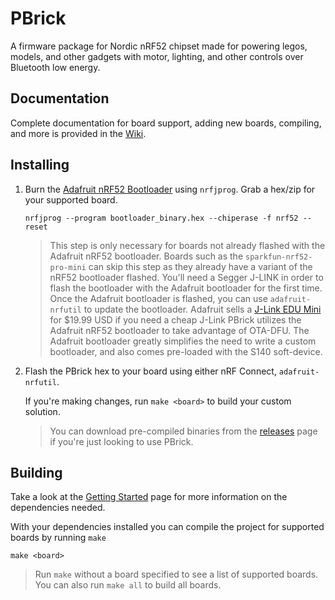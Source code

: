 # PBrick

A firmware package for Nordic nRF52 chipset made for powering legos, models, and other gadgets with motor, lighting, and other controls over Bluetooth low energy.

## Documentation

Complete documentation for board support, adding new boards, compiling, and more is provided in the [Wiki](https://github.com/charlesportwoodii/pbrick/wiki).

## Installing

1. Burn the [Adafruit nRF52 Bootloader](https://github.com/adafruit/Adafruit_nRF52_Bootloader/releases) using `nrfjprog`. Grab a hex/zip for your supported board.

    ```
    nrfjprog --program bootloader_binary.hex --chiperase -f nrf52 --reset
    ```

    > This step is only necessary for boards not already flashed with the Adafruit nRF52 bootloader. Boards such as the `sparkfun-nrf52-pro-mini` can skip this step as they already have a variant of the nRF52 bootloader flashed.
    > You'll need a Segger J-LINK in order to flash the bootloader with the Adafruit bootloader for the first time. Once the Adafruit bootloader is flashed, you can use `adafruit-nrfutil` to update the bootloader. Adafruit sells a [J-Link EDU Mini](https://www.adafruit.com/product/3571) for $19.99 USD if you need a cheap J-Link
    > PBrick utilizes the Adafruit nRF52 bootloader to take advantage of OTA-DFU. The Adafruit bootloader greatly simplifies the need to write a custom bootloader, and also comes pre-loaded with the S140 soft-device.

2. Flash the PBrick hex to your board using either nRF Connect, `adafruit-nrfutil`.

    If you're making changes, run `make <board>` to build your custom solution.

    > You can download pre-compiled binaries from the [releases](https://github.com/charlesportwoodii/pbrick/releases) page if you're just looking to use PBrick.

## Building

Take a look at the [Getting Started](https://github.com/charlesportwoodii/pbrick/wiki/Getting-Started) page for more information on the dependencies needed.

With your dependencies installed you can compile the project for supported boards by running `make`

```
make <board>
```

> Run `make` without a board specified to see a list of supported boards.
> You can also run `make all` to build all boards.